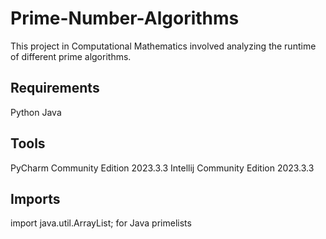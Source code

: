 # Prime-Number-Algorithms
This project in Computational Mathematics involved analyzing the runtime of different prime algorithms.

## Requirements
Python
Java

## Tools
PyCharm Community Edition 2023.3.3
Intellij Community Edition 2023.3.3

## Imports
import java.util.ArrayList; for Java primelists

